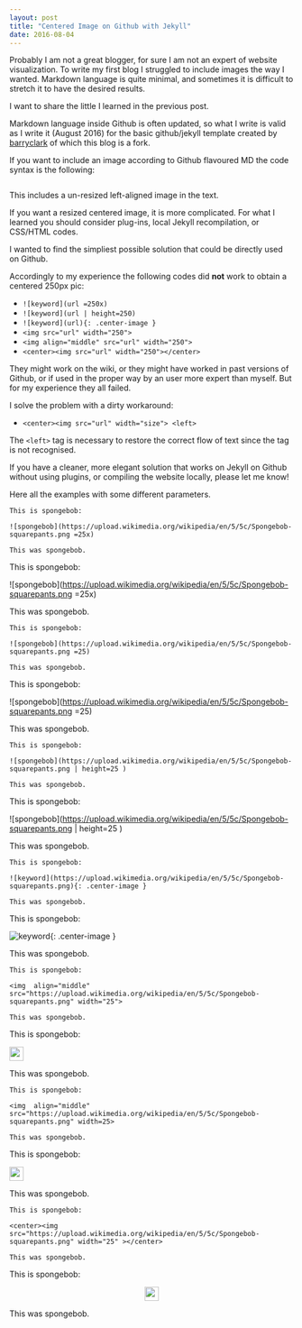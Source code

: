```yaml
---
layout: post
title: "Centered Image on Github with Jekyll"
date: 2016-08-04
---
```


Probably I am not a great blogger, for sure I am not an expert of website visualization.
To write my first blog I struggled to include images the way I wanted. Markdown language is quite minimal, and sometimes it is difficult to stretch it to have the desired results.


I want to share the little I learned in the previous post.

Markdown language inside Github is often updated, so what I write is valid as I write it (August 2016) for the basic github/jekyll template created by [barryclark](https://github.com/barryclark/jekyll-now) of which this blog is a fork.

If you want to include an image according to Github flavoured MD the code syntax is the following:

```![keyword](url)
```


This includes a un-resized left-aligned image in the text.

If you want a resized centered image, it is more complicated. For what I learned you should consider plug-ins, local Jekyll recompilation, or CSS/HTML codes.

I wanted to find the simpliest possible solution that could be directly used on Github. 

Accordingly to my experience the following codes did **not** work to obtain a centered 250px pic:

*  ```![keyword](url =250x)```
*  ```![keyword](url | height=250)```
*  ```![keyword](url){: .center-image }```
*  ```<img src="url" width="250">```
*  ```<img align="middle" src="url" width="250">```
*  ```<center><img src="url" width="250"></center>```

They might work on the wiki, or they might have worked in past versions of Github, or if used in the proper way by an user more expert than myself. But for my experience they all failed.


I solve the problem with a dirty workaround:

* ```<center><img src="url" width="size"> <left>```
 

The ```<left>``` tag is necessary to restore the correct flow of text since the </center> tag is not recognised.


If you have a cleaner, more elegant solution that works on Jekyll on Github without using plugins, or compiling the website locally, please let me know!

Here all the examples with some different parameters.


```
This is spongebob:

![spongebob](https://upload.wikimedia.org/wikipedia/en/5/5c/Spongebob-squarepants.png =25x)

This was spongebob.
```


This is spongebob:

![spongebob](https://upload.wikimedia.org/wikipedia/en/5/5c/Spongebob-squarepants.png =25x)

This was spongebob. 

```
This is spongebob:

![spongebob](https://upload.wikimedia.org/wikipedia/en/5/5c/Spongebob-squarepants.png =25)

This was spongebob.
``` 

This is spongebob:

![spongebob](https://upload.wikimedia.org/wikipedia/en/5/5c/Spongebob-squarepants.png =25)

This was spongebob.

```
This is spongebob:

![spongebob](https://upload.wikimedia.org/wikipedia/en/5/5c/Spongebob-squarepants.png | height=25 )

This was spongebob.
```

This is spongebob:

![spongebob](https://upload.wikimedia.org/wikipedia/en/5/5c/Spongebob-squarepants.png | height=25 )

This was spongebob. 

```
This is spongebob:

![keyword](https://upload.wikimedia.org/wikipedia/en/5/5c/Spongebob-squarepants.png){: .center-image }

This was spongebob.
```

This is spongebob:

![keyword](https://upload.wikimedia.org/wikipedia/en/5/5c/Spongebob-squarepants.png){: .center-image }

This was spongebob. 

```
This is spongebob:

<img  align="middle" src="https://upload.wikimedia.org/wikipedia/en/5/5c/Spongebob-squarepants.png" width="25">

This was spongebob. 
```

This is spongebob:

<img  align="middle" src="https://upload.wikimedia.org/wikipedia/en/5/5c/Spongebob-squarepants.png" width="25">

This was spongebob. 



```
This is spongebob:

<img  align="middle" src="https://upload.wikimedia.org/wikipedia/en/5/5c/Spongebob-squarepants.png" width=25>

This was spongebob.
```


This is spongebob:

<img  align="middle" src="https://upload.wikimedia.org/wikipedia/en/5/5c/Spongebob-squarepants.png" width=25>

This was spongebob.


```
This is spongebob:

<center><img src="https://upload.wikimedia.org/wikipedia/en/5/5c/Spongebob-squarepants.png" width="25" ></center>

This was spongebob. 
```
This is spongebob:

<center><img src="https://upload.wikimedia.org/wikipedia/en/5/5c/Spongebob-squarepants.png" width="25" ></center>

This was spongebob. 
